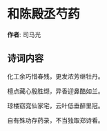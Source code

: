 # 和陈殿丞芍药

**作者**: 司马光

## 诗词内容

化工余巧惜春残，更发浓芳继牡丹。

檀点藏心殷胜缬，异香迎鼻酷如兰。

琼楼窈窕仙家宅，云叶低垂醉里冠。

自有殊功存药录，不当独取郑诗看。

